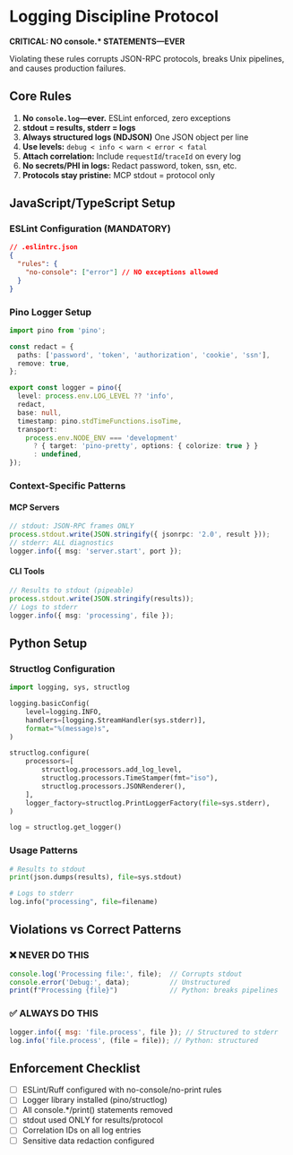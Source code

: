 # Logging Discipline Protocol

**CRITICAL: NO console.\* STATEMENTS—EVER**

Violating these rules corrupts JSON-RPC protocols, breaks Unix pipelines, and causes production failures.

## Core Rules

1. **No `console.log`—ever.** ESLint enforced, zero exceptions
2. **stdout = results, stderr = logs**
3. **Always structured logs (NDJSON)** One JSON object per line
4. **Use levels:** `debug < info < warn < error < fatal`
5. **Attach correlation:** Include `requestId`/`traceId` on every log
6. **No secrets/PHI in logs:** Redact password, token, ssn, etc.
7. **Protocols stay pristine:** MCP stdout = protocol only

## JavaScript/TypeScript Setup

### ESLint Configuration (MANDATORY)

```json
// .eslintrc.json
{
  "rules": {
    "no-console": ["error"] // NO exceptions allowed
  }
}
```

### Pino Logger Setup

```typescript
import pino from 'pino';

const redact = {
  paths: ['password', 'token', 'authorization', 'cookie', 'ssn'],
  remove: true,
};

export const logger = pino({
  level: process.env.LOG_LEVEL ?? 'info',
  redact,
  base: null,
  timestamp: pino.stdTimeFunctions.isoTime,
  transport:
    process.env.NODE_ENV === 'development'
      ? { target: 'pino-pretty', options: { colorize: true } }
      : undefined,
});
```

### Context-Specific Patterns

#### MCP Servers

```typescript
// stdout: JSON-RPC frames ONLY
process.stdout.write(JSON.stringify({ jsonrpc: '2.0', result }));
// stderr: ALL diagnostics
logger.info({ msg: 'server.start', port });
```

#### CLI Tools

```typescript
// Results to stdout (pipeable)
process.stdout.write(JSON.stringify(results));
// Logs to stderr
logger.info({ msg: 'processing', file });
```

## Python Setup

### Structlog Configuration

```python
import logging, sys, structlog

logging.basicConfig(
    level=logging.INFO,
    handlers=[logging.StreamHandler(sys.stderr)],
    format="%(message)s",
)

structlog.configure(
    processors=[
        structlog.processors.add_log_level,
        structlog.processors.TimeStamper(fmt="iso"),
        structlog.processors.JSONRenderer(),
    ],
    logger_factory=structlog.PrintLoggerFactory(file=sys.stderr),
)

log = structlog.get_logger()
```

### Usage Patterns

```python
# Results to stdout
print(json.dumps(results), file=sys.stdout)

# Logs to stderr
log.info("processing", file=filename)
```

## Violations vs Correct Patterns

### ❌ NEVER DO THIS

```javascript
console.log('Processing file:', file);  // Corrupts stdout
console.error('Debug:', data);          // Unstructured
print(f"Processing {file}")             // Python: breaks pipelines
```

### ✅ ALWAYS DO THIS

```javascript
logger.info({ msg: 'file.process', file }); // Structured to stderr
log.info('file.process', (file = file)); // Python: structured
```

## Enforcement Checklist

- [ ] ESLint/Ruff configured with no-console/no-print rules
- [ ] Logger library installed (pino/structlog)
- [ ] All console.\*/print() statements removed
- [ ] stdout used ONLY for results/protocol
- [ ] Correlation IDs on all log entries
- [ ] Sensitive data redaction configured
